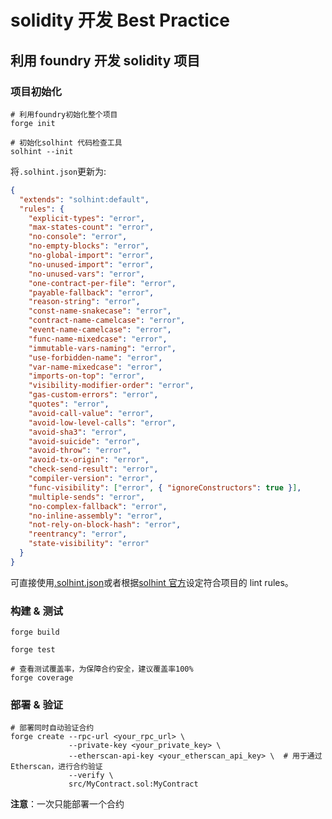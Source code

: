 # solidity 开发 Best Practice

## 利用 foundry 开发 solidity 项目

### 项目初始化

```shell
# 利用foundry初始化整个项目
forge init
```

```shell
# 初始化solhint 代码检查工具
solhint --init
```

将`.solhint.json`更新为:

```json
{
  "extends": "solhint:default",
  "rules": {
    "explicit-types": "error",
    "max-states-count": "error",
    "no-console": "error",
    "no-empty-blocks": "error",
    "no-global-import": "error",
    "no-unused-import": "error",
    "no-unused-vars": "error",
    "one-contract-per-file": "error",
    "payable-fallback": "error",
    "reason-string": "error",
    "const-name-snakecase": "error",
    "contract-name-camelcase": "error",
    "event-name-camelcase": "error",
    "func-name-mixedcase": "error",
    "immutable-vars-naming": "error",
    "use-forbidden-name": "error",
    "var-name-mixedcase": "error",
    "imports-on-top": "error",
    "visibility-modifier-order": "error",
    "gas-custom-errors": "error",
    "quotes": "error",
    "avoid-call-value": "error",
    "avoid-low-level-calls": "error",
    "avoid-sha3": "error",
    "avoid-suicide": "error",
    "avoid-throw": "error",
    "avoid-tx-origin": "error",
    "check-send-result": "error",
    "compiler-version": "error",
    "func-visibility": ["error", { "ignoreConstructors": true }],
    "multiple-sends": "error",
    "no-complex-fallback": "error",
    "no-inline-assembly": "error",
    "not-rely-on-block-hash": "error",
    "reentrancy": "error",
    "state-visibility": "error"
  }
}
```

可直接使用[.solhint.json](./.solhint.json)或者根据[solhint 官方](https://protofire.github.io/solhint/)设定符合项目的 lint rules。

### 构建 & 测试

```shell
forge build

forge test
```

```shell
# 查看测试覆盖率，为保障合约安全，建议覆盖率100%
forge coverage
```

### 部署 & 验证

```shell
# 部署同时自动验证合约
forge create --rpc-url <your_rpc_url> \
             --private-key <your_private_key> \
             --etherscan-api-key <your_etherscan_api_key> \  # 用于通过Etherscan，进行合约验证
             --verify \
             src/MyContract.sol:MyContract
```

**注意**：一次只能部署一个合约
